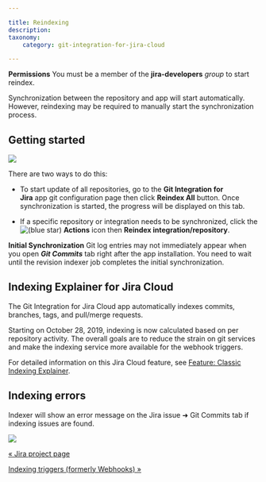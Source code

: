 ```yaml
---

title: Reindexing
description:
taxonomy:
    category: git-integration-for-jira-cloud

---
```

**Permissions**
You must be a member of the **jira-developers** _group_ to start reindex.

Synchronization between the repository and app will start automatically. However, reindexing may be required to manually start the synchronization process.

## Getting started

![](https://bigbrassband.atlassian.net/wiki/download/attachments/1923026060/gitcloud-gitmgr-reindexing-sel.png?version=1&modificationDate=1636099148378&cacheVersion=1&api=v2)

There are two ways to do this:

*   To start update of all repositories, go to the **Git Integration for Jira** app git configuration page then click **Reindex All** button. Once synchronization is started, the progress will be displayed on this tab.

*   If a specific repository or integration needs to be synchronized, click the ![(blue star)](https://bigbrassband.atlassian.net/wiki/s/-1639011364/6452/8b4898d3c114827e64ec143b4fa79bb76a6cfa5b/_/images/icons/emoticons/star_blue.png) **Actions** icon then **Reindex integration/repository**.


**Initial Synchronization**
Git log entries may not immediately appear when you open _**Git Commits**_ tab right after the app installation. You need to wait until the revision indexer job completes the initial synchronization.

## Indexing Explainer for Jira Cloud

The Git Integration for Jira Cloud app automatically indexes commits, branches, tags, and pull/merge requests.

Starting on October 28, 2019, indexing is now calculated based on per repository activity. The overall goals are to reduce the strain on git services and make the indexing service more available for the webhook triggers.

For detailed information on this Jira Cloud feature, see [Feature: Classic Indexing Explainer](/git-integration-for-jira-cloud/classic-indexing-explainer/).

## Indexing errors

Indexer will show an error message on the Jira issue ➜ Git Commits tab if indexing issues are found.

![](https://bigbrassband.atlassian.net/wiki/download/thumbnails/1923026060/git-cloud-indexing-error-sample.png?version=1&modificationDate=1630063694862&cacheVersion=1&api=v2&width=544&height=172)

[« Jira project page](/git-integration-for-jira-cloud/jira-project-page-gij-cloud/)

[Indexing triggers (formerly Webhooks) »](/git-integration-for-jira-cloud/indexing-triggers/)